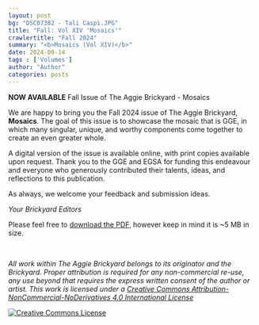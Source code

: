 ```yaml
---
layout: post
bg: "DSC07382 - Tali Caspi.JPG"
title: "Fall: Vol XIV 'Mosaics'"
crawlertitle: "Fall 2024"
summary: "<b>Mosaics (Vol XIV)</b>"
date: 2024-09-14
tags : ['Volumes']
author: "Author"
categories: posts
---
```


**NOW AVAILABLE** Fall Issue of The Aggie Brickyard - Mosaics

We are happy to bring you the Fall 2024 issue of The Aggie Brickyard, **Mosaics**.
The goal of this issue is to showcase the mosaic that is GGE, in which many singular, unique, and worthy
components come together to create an even greater whole. 

A digital version of the issue is available online, with print copies available upon request. Thank you to the GGE and EGSA for funding this endeavour and everyone who generously contributed their talents, ideas, and reflections to this publication.

As always, we welcome your feedback and submission ideas.

*Your Brickyard Editors*

Please feel free to [download the PDF]({{site.url}}/assets/brickyardpdfs/TAB_FQ2024.pdf), however keep in mind it is ~5 MB in size. 

<br>
<object style="width: 100%; height: 820px" data="/assets/brickyardpdfs/TAB_FQ2024.pdf" type="application/pdf"></object>

*All work within The Aggie Brickyard belongs to its originator and the Brickyard. Proper attribution is required for any non-commercial re-use, any use beyond that requires the express written consent of the author or artist. This <span xmlns:dct="http://purl.org/dc/terms/" href="http://purl.org/dc/dcmitype/Text" rel="dct:type">work</span> is licensed under a <a rel="license" href="http://creativecommons.org/licenses/by-nc-nd/4.0/">Creative Commons Attribution-NonCommercial-NoDerivatives 4.0 International License</a>*

<a rel="license" href="http://creativecommons.org/licenses/by-nc-nd/4.0/"><img alt="Creative Commons License" style="border-width:0" src="https://i.creativecommons.org/l/by-nc-nd/4.0/88x31.png"/></a><br />
